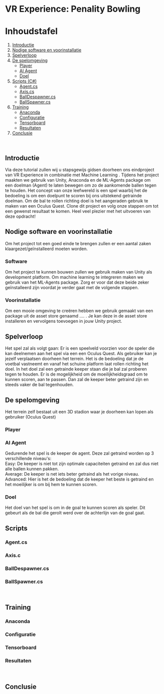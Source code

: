 # VR Experience: Penality Bowling


# Inhoudstafel
1. [Introductie](#introductie)
2. [Nodige software en voorinstallatie](#benodigdheden)
3. [Spelverloop](#spelverloop)
4. [De spelomgeving](#spelomgeving)
    - [Player](#player)
    - [AI Agent](#agent)
    - [Doel](#doel)
5. [Scripts (C#)](#allescripts)
    - [Agent.cs](#agentscript)
    - [Axis.cs](#axisscript)
    - [BallDespawner.cs](#despawnerscript)
    - [BallSpawner.cs](#spawnerscript)
6. [Training](#training)
    - [Anaconda](#anaconda)
    - [Configuratie](#configuratie)
    - [Tensorboard](#tensorboard)
    - [Resultaten](#resultaten)
7. [Conclusie](#conclusie)

<br>

## Introductie <a name="introductie"></a>
Via deze tutorial zullen wij u stapsgewijs gidsen doorheen ons eindproject van VR Experience in combinatie met Machine Learning . Tijdens het project maakten we gebruik van Unity, Anaconda en de ML-Agents package om een doelman (Agent) te laten bewegen om zo de aankomende ballen tegen te houden. Het concept van onze leefwereld is een spel waarbij het de bedoeling is om een doelpunt te scoren bij ons uitstekend getrainde doelman. Om de bal te rollen richting doel is het aangeraden gebruik te maken van een Oculus Quest.  Clone dit project en volg onze stappen om tot een gewenst resultaat te komen. Heel veel plezier met het uitvoeren van deze opdracht!
<br>

## Nodige software en voorinstallatie <a name="benodigdheden"></a>
Om het project tot een goed einde te brengen zullen er een aantal zaken klaargezet/geïnstalleerd moeten worden. 
### Software
Om het project te kunnen bouwen zullen we gebruik maken van Unity als development platform. Om machine learning te integreren maken we gebruik van het ML-Agents package. Zorg er voor dat deze beide zeker geïnstalleerd zijn voordat je verder gaat met de volgende stappen. 
### Voorinstallatie
Om een mooie omgeving te creëren hebben we gebruik gemaakt van een package uit de asset store genaamd …. . Je kan deze in de asset store installeren en vervolgens toevoegen in jouw Unity project. 
<br>

## Spelverloop <a name="spelverloop"></a>
Het spel zal als volgt gaan: 
Er is een speelveld voorzien voor de speler die kan deelnemen aan het spel via een een Oculus Quest. Als gebruiker kan je jezelf verplaatsen doorheen het terrein. Het is de bedoeling dat je de voetbal vastneemt en vanaf het schuine platform laat rollen richting het doel. In het doel zal een getrainde keeper staan die je bal zal proberen tegen te houden. Er is de mogelijkheid om de moeilijkheidsgraad om te kunnen scoren, aan te passen. Dan zal de keeper beter getraind zijn en steeds vaker de bal tegenhouden. 
<br>

## De spelomgeving <a name="spelomgeving"></a>
Het terrein zelf bestaat uit een 3D stadion waar je doorheen kan lopen als gebruiker (Oculus Quest)
### Player <a name="player"></a>

### AI Agent <a name="agent"></a>
Gedurende het spel is de keeper de agent. Deze zal getraind worden op 3 verschillende niveau's:<br>
Easy: De keeper is niet tot zijn optimale capaciteiten getraind en zal dus niet alle ballen kunnen pakken.<br>
Average: De keeper is net iets beter getraind als het vorige niveau. <br>
Advanced: Hier is het de bedoeling dat de keeper het beste is getraind en het moeilijker is om bij hem te kunnen scoren.<br>
### Doel <a name="doel"></a>
Het doel van het spel is om in de goal te kunnen scoren als speler. Dit gebeurt als de bal die gerolt werd over de achterlijn van de goal gaat.
<br>

## Scripts <a name="allescripts"></a>
### Agent.cs <a name="agentscript"></a>
### Axis.c <a name="axisscript"></a>
### BallDespawner.cs <a name="despawnerscript"></a>
### BallSpawner.cs <a name="spawnerscript"></a>

<br>

## Training <a name="training"></a>
### Anaconda <a name="anaconda"></a>
### Configuratie <a name="configuratie"></a>
### Tensorboard <a name="tensorboard"></a>
### Resultaten <a name="resultaten"></a>

<br>

## Conclusie <a name="conclusie"></a>
